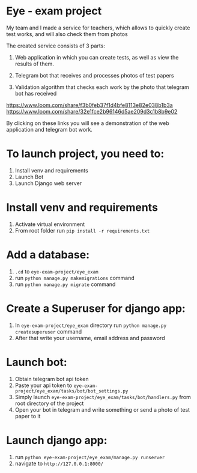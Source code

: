 # Eye - exam project

My team and I made a service for teachers, which allows to quickly create test works, and will also check them from photos


The created service consists of 3 parts:
1. Web application in which you can create tests, as well as view the results of them.

2. Telegram bot that receives and processes photos of test papers

3. Validation algorithm that checks each work by the photo that telegram bot has received

https://www.loom.com/share/f3b0feb37f1d4bfe8113e82e038b1b3a
https://www.loom.com/share/32e1fce2b96146d5ae209d3c1b8b9e02

By clicking on these links you will see a demonstration of the web application and telegram bot work.

# To launch project, you need to: 

1. Install venv and requirements
2. Launch Bot
3. Launch Django web server

# Install venv and requirements

1. Activate virtual environment
2. From root folder run `pip install -r requirements.txt`

# Add a database: 

1. `.cd` to `eye-exam-project/eye_exam`
2. run `python manage.py makemigrations` command
3. run `python manage.py migrate` command

# Create a Superuser for django app: 

1. In `eye-exam-project/eye_exam` directory run `python manage.py createsuperuser` command
2. After that write your username, email address and password

# Launch bot:

1. Obtain telegram bot api token
2. Paste your api token to `eye-exam-project/eye_exam/tasks/bot/bot_settings.py`
3. Simply launch `eye-exam-project/eye_exam/tasks/bot/handlers.py` from root directory of the project
4. Open your bot in telegram and write something or send a photo of test paper to it

# Launch django app:

1. run `python eye-exam-project/eye_exam/manage.py runserver`
2. navigate to `http://127.0.0.1:8000/`
